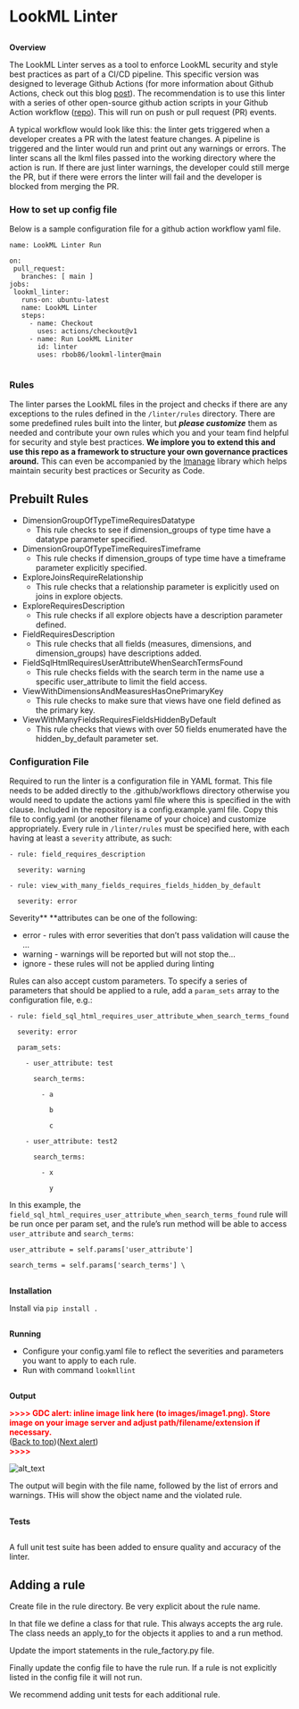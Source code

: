 # **LookML Linter**


## 
**Overview**

The LookML Linter serves as a tool to enforce LookML security and style best practices as  part of a CI/CD pipeline. This specific version was designed to leverage Github Actions (for more information about Github Actions, check out this blog [post](https://github.blog/2022-02-02-build-ci-cd-pipeline-github-actions-four-steps/)). The recommendation is to use this linter with a series of other open-source github action scripts in your Github Action workflow ([repo](https://github.com/eric-lyons/github_actions_looker_cicd)). This will run on push or pull request (PR) events.

A typical workflow would look like this: the linter gets triggered when a developer creates a PR with the latest feature changes. A pipeline is triggered and the linter would run and print out any warnings or errors. The linter scans all the lkml files passed into the working directory where the action is run.  If there are just linter warnings, the developer could still merge the PR, but if there were errors the linter will fail and the developer is blocked from merging the PR. 


### **How to set up config file**

Below is a sample configuration file for a github action workflow yaml file. 


```
name: LookML Linter Run

on:
 pull_request:
   branches: [ main ]
jobs:
 lookml_linter:
   runs-on: ubuntu-latest
   name: LookML Linter
   steps:
     - name: Checkout
       uses: actions/checkout@v1
     - name: Run LookML Liniter
       id: linter
       uses: rbob86/lookml-linter@main


```



### **Rules**

The linter parses the LookML files in the project and checks if there are any exceptions to the rules defined in the `/linter/rules` directory. There are some predefined rules built into the linter, but **_please customize_** them as needed and contribute your own rules which you and your team find helpful for security and style best practices. **We implore you to extend this and use this repo as a framework to structure your own governance practices around.** This can even be accompanied by the [lmanage](https://github.com/looker-open-source/lmanage) library which helps maintain security best practices or Security as Code. 


## Prebuilt Rules



*   DimensionGroupOfTypeTimeRequiresDatatype
    *   This rule checks to see if dimension_groups of type time have a datatype parameter specified. 
*   DimensionGroupOfTypeTimeRequiresTimeframe 
    *   This rule checks if dimension_groups of type time have a timeframe parameter explicitly specified. 
*   ExploreJoinsRequireRelationship
    *   This rule checks that a relationship parameter is explicitly used on joins in explore objects. 
*   ExploreRequiresDescription
    *   This rule checks if all explore objects have a description parameter defined. 
*   FieldRequiresDescription
    *   This rule checks that all fields (measures, dimensions, and dimension_groups) have descriptions added. 
*   FieldSqlHtmlRequiresUserAttributeWhenSearchTermsFound
    *   This rule checks fields with the search term in the name use a specific user_attribute to limit the field access. 
*   ViewWithDimensionsAndMeasuresHasOnePrimaryKey
    *   This rule checks to make sure that views have one field defined as the primary key. 
*   ViewWithManyFieldsRequiresFieldsHiddenByDefault
    *   This rule checks that views with over 50 fields enumerated have the hidden_by_default parameter set. 


### **Configuration File**

Required to run the linter is a configuration file in YAML format. This file needs to be added directly to the .github/workflows directory otherwise you would need to update the actions yaml file where this is specified in the with clause.  Included in the repository is a config.example.yaml file. Copy this file to config.yaml (or another filename of your choice) and customize appropriately. Every rule in `/linter/rules` must be specified here, with each having at least a `severity` attribute, as such:

``` \
- rule: field_requires_description

  severity: warning

- rule: view_with_many_fields_requires_fields_hidden_by_default

  severity: error

```

Severity** **attributes can be one of the following:



*   error - rules with error severities that don’t pass validation will cause the …
*   warning - warnings will be reported but will not stop the…
*   ignore - these rules will not be applied during linting

Rules can also accept custom parameters.  To specify a series of parameters that should be applied to a rule, add a `param_sets` array to the configuration file, e.g.:

``` 
- rule: field_sql_html_requires_user_attribute_when_search_terms_found

  severity: error

  param_sets:

    - user_attribute: test

      search_terms:

        - a

          b

          c

    - user_attribute: test2

      search_terms:

        - x

          y

```


In this example, the `field_sql_html_requires_user_attribute_when_search_terms_found` rule will be run once per param set, and the rule’s run method will be able to access `user_attribute` and `search_terms`:

``` 
user_attribute = self.params['user_attribute']

search_terms = self.params['search_terms'] \
```





## 
**Installation**

Install via `pip install .`

## 
**Running**

*   Configure your config.yaml file to reflect the severities and parameters you want to apply to each rule.
*   Run with command `lookmllint`

## 
**Output**




<p id="gdcalert1" ><span style="color: red; font-weight: bold">>>>>  GDC alert: inline image link here (to images/image1.png). Store image on your image server and adjust path/filename/extension if necessary. </span><br>(<a href="#">Back to top</a>)(<a href="#gdcalert2">Next alert</a>)<br><span style="color: red; font-weight: bold">>>>> </span></p>


![alt_text](images/image1.png "image_tooltip")


The output will begin with the file name, followed by the list of errors and warnings. THis will show the object name and the violated rule. 


## 
**Tests**


## 
A full unit test suite has been added to ensure quality and accuracy of the linter. 


## Adding a rule

Create file in the rule directory. Be very explicit about the rule name.

In that file we define a class for that rule. This always accepts the arg rule. The class needs an apply_to for the objects it applies to and a run method. 

Update the import statements in the rule_factory.py file. 

Finally update the config file to have the rule run. If a rule is not explicitly listed in the config file it will not run. 

We recommend adding unit tests for each additional rule. 
